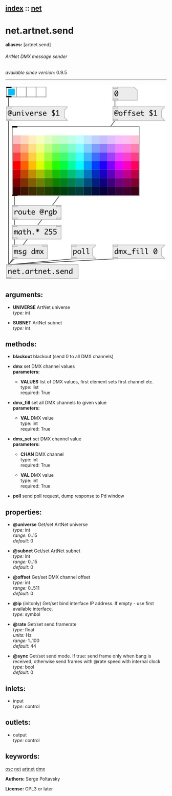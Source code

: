 [index](index.html) :: [net](category_net.html)
---

# net.artnet.send
**aliases:** [artnet.send]


###### ArtNet DMX message sender

*available since version:* 0.9.5

---




[![example](../examples/img/net.artnet.send.jpg)](../examples/pd/net.artnet.send.pd)



## arguments:

* **UNIVERSE**
ArtNet universe<br>
_type:_ int<br>

* **SUBNET**
ArtNet subnet<br>
_type:_ int<br>



## methods:

* **blackout**
blackout (send 0 to all DMX channels)<br>

* **dmx**
set DMX channel values<br>
  __parameters:__
  - **VALUES** list of DMX values, first element sets first channel etc.<br>
    type: list <br>
    required: True <br>

* **dmx_fill**
set all DMX channels to given value<br>
  __parameters:__
  - **VAL** DMX value<br>
    type: int <br>
    required: True <br>

* **dmx_set**
set DMX channel value<br>
  __parameters:__
  - **CHAN** DMX channel<br>
    type: int <br>
    required: True <br>

  - **VAL** DMX value<br>
    type: int <br>
    required: True <br>

* **poll**
send poll request, dump response to Pd window<br>




## properties:

* **@universe** 
Get/set ArtNet universe<br>
_type:_ int<br>
_range:_ 0..15<br>
_default:_ 0<br>

* **@subnet** 
Get/set ArtNet subnet<br>
_type:_ int<br>
_range:_ 0..15<br>
_default:_ 0<br>

* **@offset** 
Get/set DMX channel offset<br>
_type:_ int<br>
_range:_ 0..511<br>
_default:_ 0<br>

* **@ip** (initonly)
Get/set bind interface IP address. If empty - use first available interface.<br>
_type:_ symbol<br>

* **@rate** 
Get/set send framerate<br>
_type:_ float<br>
_units:_ Hz<br>
_range:_ 1..100<br>
_default:_ 44<br>

* **@sync** 
Get/set send mode. If true: send frame only when bang is received, otherwise send
frames with @rate speed with internal clock<br>
_type:_ bool<br>
_default:_ 0<br>



## inlets:

* input<br>
_type:_ control



## outlets:

* output<br>
_type:_ control



## keywords:

[osc](keywords/osc.html)
[net](keywords/net.html)
[artnet](keywords/artnet.html)
[dmx](keywords/dmx.html)






**Authors:** Serge Poltavsky




**License:** GPL3 or later





